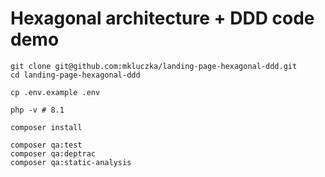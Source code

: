 # Hexagonal architecture + DDD code demo

```shell
git clone git@github.com:mkluczka/landing-page-hexagonal-ddd.git
cd landing-page-hexagonal-ddd

cp .env.example .env

php -v # 8.1

composer install

composer qa:test
composer qa:deptrac
composer qa:static-analysis
```
